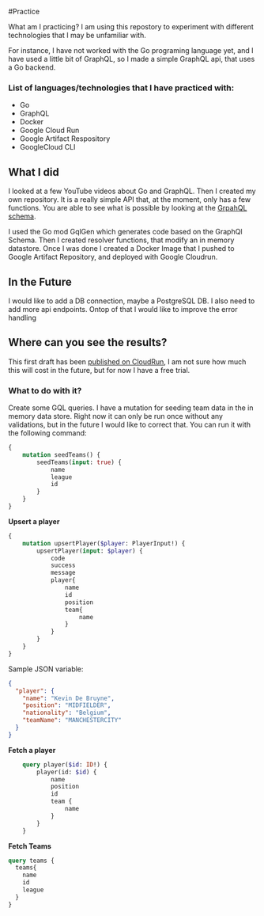 #Practice 

What am I practicing? I am using this repostory to experiment with different technologies that I may be unfamiliar with. 

For instance, I have not worked with the Go programing language yet, and I have used a little bit of GraphQL, so I made a simple GraphQL api, that uses a Go backend.

### List of languages/technologies that I have practiced with:
- Go
- GraphQL
- Docker
- Google Cloud Run
- Google Artifact Respository
- GoogleCloud CLI

## What I did
I looked at a few YouTube videos about Go and GraphQL. Then I created my own repository. It is a really simple API that, at the moment, only has a few functions. You are able to see what is possible by looking at the [GrpahQL schema](https://github.com/Whelans90/practice/blob/main/graph/schema.graphqls).

I used the Go mod GqlGen which generates code based on the GraphQl Schema. Then I created resolver functions, that modify an in memory datastore. Once I was done I created a Docker Image that I pushed to Google Artifact Repository, and deployed with Google Cloudrun. 

## In the Future
I would like to add a DB connection, maybe a PostgreSQL DB. I also need to add more api endpoints. Ontop of that I would like to improve the error handling 

## Where can you see the results?

This first draft has been [published on CloudRun]("https://go-practice-graphql-gqszpzvufq-ul.a.run.app/"), I am not sure how much this will cost in the future, but for now I have a free trial. 

### What to do with it?

Create some GQL queries. I have a mutation for seeding team data in the in memory data store. Right now it can only be run once without any validations, but in the future I would like to correct that. You can run it with the following command:

```graphql 
{
    mutation seedTeams() {
        seedTeams(input: true) {
            name
            league
            id
        }
    }
}
```
**Upsert a player**
```graphql 
{
    mutation upsertPlayer($player: PlayerInput!) {
        upsertPlayer(input: $player) {
            code
            success
            message
            player{
                name
                id
                position
                team{
                    name
                }
            }
        }
    }
}
```
Sample JSON variable:
```json
{
  "player": {
    "name": "Kevin De Bruyne",
    "position": "MIDFIELDER",
    "nationality": "Belgium",
    "teamName": "MANCHESTERCITY"
  }
}
```

**Fetch a player**
```graphql 
    query player($id: ID!) {
        player(id: $id) {
            name
            position
            id
            team {
                name
            }
        }
    }

```
**Fetch Teams**
```graphql 
query teams {
  teams{
    name
    id
    league
  }
}
```


